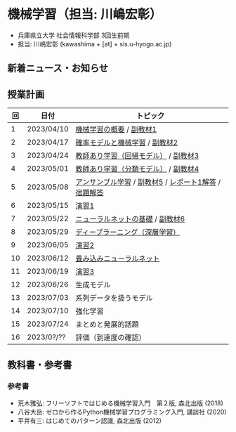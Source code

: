 # 機械学習（担当: 川嶋宏彰）

- 兵庫県立大学 社会情報科学部 3回生前期
- 担当: 川嶋宏彰 (kawashima + [at] + sis.u-hyogo.ac.jp)

## 新着ニュース・お知らせ

## 授業計画

|回 |日付 |トピック|
|---|---|---|
|1 |2023/04/10 |[機械学習の概要](slide/MachineLearning2023_01.pdf) / [副教材1](slide/ml2023intro_01.pdf)|
|2 |2023/04/17 |[確率モデルと機械学習](slide/MachineLearning2023_02.pdf) / [副教材2](slide/ml2023intro_02.pdf)|
|3 |2023/04/24 |[教師あり学習（回帰モデル）](slide/MachineLearning2023_03.pdf) / [副教材3](slide/ml2023intro_03.pdf)|
|4 |2023/05/01 |[教師あり学習（分類モデル）](slide/MachineLearning2023_04.pdf) / [副教材4](slide/ml2023intro_04.pdf)|
|5 |2023/05/08 |[アンサンブル学習](slide/MachineLearning2023_05.pdf) / [副教材5](slide/ml2023intro_05.pdf) / [レポート1解答](slide/MachineLearning2023_report1_answer.pdf) / [宿題解答](slide/MachineLearning2023_04-05_suppl.pdf)|
|6 |2023/05/15 |[演習1](slide/MachineLearning2023_06.pdf)|
|7 |2023/05/22 |[ニューラルネットの基礎](slide/MachineLearning2023_07.pdf) / [副教材6](slide/ml2023intro_06.pdf)|
|8 |2023/05/29 |[ディープラーニング（深層学習）](slide/MachineLearning2023_08.pdf)|
|9 |2023/06/05 |[演習2](slide/MachineLearning2023_09.pdf)|
|10|2023/06/12 |[畳み込みニューラルネット](slide/MachineLearning2023_10.pdf)|
|11|2023/06/19 |[演習3](slide/MachineLearning2023_11.pdf)|
|12|2023/06/26 |生成モデル|
|13|2023/07/03 |系列データを扱うモデル|
|14|2023/07/10 |強化学習|
|15|2023/07/24 |まとめと発展的話題|
|16|2023/0?/?? |評価（到達度の確認）|

<!-- 
|12|2023/06/26 |[生成モデル](slide/MachineLearning2023_12.pdf)|
|13|2023/07/03 |[系列データを扱うモデル](slide/MachineLearning2023_13.pdf)|
|14|2023/07/10 |[強化学習](slide/MachineLearning2023_14.pdf)|
|15|2023/07/24 |[まとめと発展的話題](slide/MachineLearning2023_15.pdf)|
|16|2023/0?/?? |評価（到達度の確認）| -->



## 教科書・参考書

### 参考書

- 荒木雅弘: フリーソフトではじめる機械学習入門　第２版, 森北出版 (2018)
- 八谷大岳: ゼロから作るPython機械学習プログラミング入門, 講談社 (2020)
- 平井有三: はじめてのパターン認識, 森北出版 (2012)

